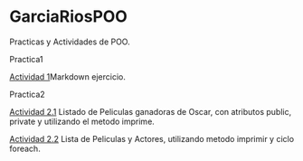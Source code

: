 # GarciaRiosPOO
Practicas y Actividades de POO.

Practica1

[Actividad 1](./Setup/README.md/)Markdown ejercicio.

Practica2

[Actividad 2.1](./Pelicula/Program.cs/) Listado de Peliculas ganadoras de Oscar, con atributos public, private y utilizando el metodo imprime.

[Actividad 2.2](./Pelis/Program.cs/) Lista de Peliculas y Actores, utilizando metodo imprimir y ciclo foreach.


